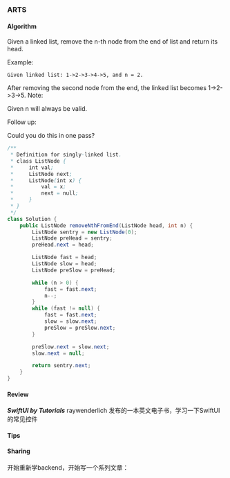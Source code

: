 ### ARTS

#### Algorithm

Given a linked list, remove the n-th node from the end of list and return its head.

Example:
```
Given linked list: 1->2->3->4->5, and n = 2.
```
After removing the second node from the end, the linked list becomes 1->2->3->5.
Note:

Given n will always be valid.

Follow up:

Could you do this in one pass?


```java
/**
 * Definition for singly-linked list.
 * class ListNode {
 *     int val;
 *     ListNode next;
 *     ListNode(int x) {
 *         val = x;
 *         next = null;
 *     }
 * }
 */
class Solution {
    public ListNode removeNthFromEnd(ListNode head, int n) {
        ListNode sentry = new ListNode(0);
        ListNode preHead = sentry;
        preHead.next = head;

        ListNode fast = head;
        ListNode slow = head;
        ListNode preSlow = preHead;

        while (n > 0) {
            fast = fast.next;
            n--;
        }
        while (fast != null) {
            fast = fast.next;
            slow = slow.next;
            preSlow = preSlow.next;
        }

        preSlow.next = slow.next;
        slow.next = null;

        return sentry.next;
    }
}
```

#### Review

***SwiftUI by Tutorials*** raywenderlich 发布的一本英文电子书，学习一下SwiftUI的常见控件


#### Tips



#### Sharing

开始重新学backend，开始写一个系列文章：

